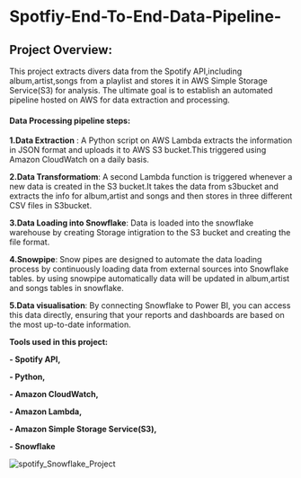 # Spotfiy-End-To-End-Data-Pipeline-

## Project Overview:

This project extracts divers data from the Spotify API,including album,artist,songs from a playlist and stores it in AWS Simple Storage Service(S3) for analysis. The ultimate goal is to establish an automated pipeline hosted on AWS for data extraction and processing.

#### Data Processing pipeline steps:

**1.Data Extraction** : A Python script on AWS Lambda extracts the information in JSON format and uploads it to AWS S3 bucket.This triggered using Amazon CloudWatch on a daily basis.

**2.Data Transformatiom**: A second Lambda function is triggered whenever a new data is created in the S3 bucket.It takes the data from s3bucket and extracts the info for album,artist and songs and then stores in three different CSV files in S3bucket.

**3.Data Loading into Snowflake**: Data is loaded into the snowflake warehouse by creating Storage intigration to the S3 bucket and creating the file format.

**4.Snowpipe**: Snow pipes are designed to automate the data loading process by continuously loading data from external sources into Snowflake tables. by using snowpipe automatically data will be updated in album,artist and songs tables in snowflake.

**5.Data visualisation**: By connecting Snowflake to Power BI, you can access this data directly, ensuring that your reports and dashboards are based on the most up-to-date information.

**Tools used in this project:**

**- Spotify API,**

**- Python,**

**- Amazon CloudWatch,**

**- Amazon Lambda,**

**- Amazon Simple Storage Service(S3),**

**- Snowflake**


![spotify_Snowflake_Project](https://github.com/DeepakRajole/Spotfiy-End-To-End-Data-Pipeline-/assets/169185254/42699155-2f59-47ba-aef7-efbd531d7c24)
